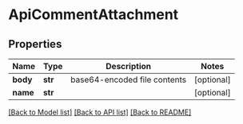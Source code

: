 # ApiCommentAttachment

## Properties
Name | Type | Description | Notes
------------ | ------------- | ------------- | -------------
**body** | **str** | base64-encoded file contents | [optional] 
**name** | **str** |  | [optional] 

[[Back to Model list]](../README.md#documentation-for-models) [[Back to API list]](../README.md#documentation-for-api-endpoints) [[Back to README]](../README.md)


